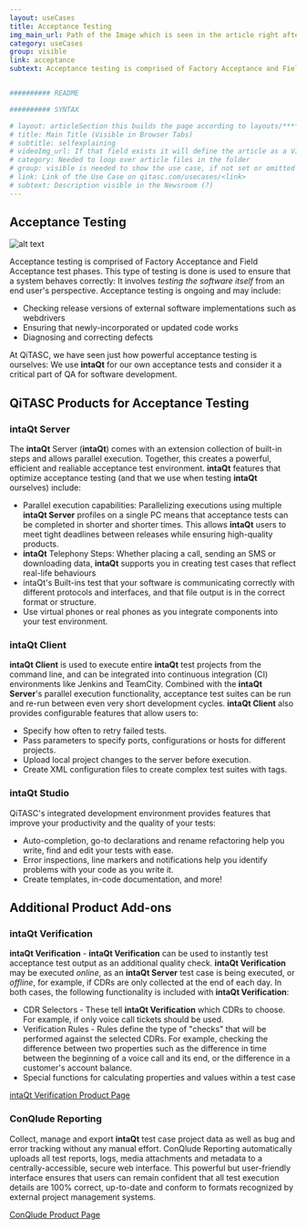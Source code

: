 ```yaml
---
layout: useCases
title: Acceptance Testing
img_main_url: Path of the Image which is seen in the article right after the Title and subtext
category: useCases
group: visible
link: acceptance
subtext: Acceptance testing is comprised of Factory Acceptance and Field Acceptance test phases. This type of testing is done is used to ensure that a system behaves correctly, and involves testing the software itself from an end user's perspective.


########## README

########## SYNTAX

# layout: articleSection this builds the page according to layouts/*********.html
# title: Main Title (Visible in Browser Tabs)
# subtitle: selfexplaining
# videoImg_url: If that field exists it will define the article as a Video and takes the image as a preview in the newsroom
# category: Needed to loop over article files in the folder
# group: visible is needed to show the use case, if not set or omitted it will not appear
# link: Link of the Use Case on qitasc.com/usecases/<link>
# subtext: Description visible in the Newsroom (?)
---
```

## Acceptance Testing <a name="acceptance"></a>
![alt text](../NewWebsite/AcceptanceTesting.png)

Acceptance testing is comprised of Factory Acceptance and Field Acceptance test phases. This type of testing is done is used to ensure that a system behaves correctly: It involves *testing the software itself* from an end user's perspective. Acceptance testing is ongoing and may include:
* Checking release versions of external software implementations such as webdrivers
* Ensuring that newly-incorporated or updated code works
* Diagnosing and correcting defects

At QiTASC, we have seen just how powerful acceptance testing is ourselves: We use **intaQt** for our own acceptance tests and consider it a critical part of QA for software development.

## QiTASC Products for Acceptance Testing <a name="products"></a>


### intaQt Server
The **intaQt** Server (**intaQt**) comes with an extension collection of built-in steps and allows parallel execution. Together, this creates a powerful, efficient and realiable acceptance test environment. **intaQt** features that optimize acceptance testing (and that we use when testing **intaQt** ourselves) include:

* Parallel execution capabilities: Parallelizing executions using multiple **intaQt Server** profiles on a single PC means that acceptance tests can be completed in shorter and shorter times. This allows **intaQt** users to meet tight deadlines between releases while ensuring high-quality products.
* **intaQt** Telephony Steps: Whether placing a call, sending an SMS or downloading data, **intaQt** supports you in creating test cases that reflect real-life behaviours
* intaQt's Built-ins test that your software is communicating correctly with different protocols and interfaces, and that file output is in the correct format or structure.
* Use virtual phones or real phones as you integrate components into your test environment.

### intaQt Client
**intaQt Client** is used to execute entire **intaQt** test projects from the command line, and can be integrated into continuous integration (CI) environments like Jenkins and TeamCity. Combined with the **intaQt Server**'s parallel execution functionality, acceptance test suites can be run and re-run between even very short development cycles. **intaQt Client** also provides configurable features that allow users to:
* Specify how often to retry failed tests.
* Pass parameters to specify ports, configurations or hosts for different projects.
* Upload local project changes to the server before execution.
* Create XML configuration files to create complex test suites with tags.

### intaQt Studio
QiTASC's integrated development environment provides features that improve your productivity and the quality of your tests:
* Auto-completion, go-to declarations and rename refactoring help you write, find and edit your tests with ease.
* Error inspections, line markers and notifications help you identify problems with your code as you write it.
* Create templates, in-code documentation, and more!


## Additional Product Add-ons

### intaQt Verification
**intaQt Verification** - **intaQt Verification** can be used to instantly test acceptance test output as an additional quality check. **intaQt Verification** may be executed *online*, as an **intaQt Server** test case is being executed, or *offline*, for example, if CDRs are only collected at the end of each day. In both cases, the following functionality is included with **intaQt Verification**:

* CDR Selectors - These tell **intaQt Verification** which CDRs to choose. For example, if only voice call tickets should be used.
* Verification Rules - Rules define the type of "checks" that will be performed against the selected CDRs. For example, checking the difference between two properties such as the difference in time between the beginning of a voice call and its end, or the difference in a customer's account balance.
* Special functions for calculating properties and values within a test case

[intaQt Verification Product Page](linkNotYetExisting.html)

### ConQlude Reporting
Collect, manage and export **intaQt** test case project data as well as bug and error tracking without any manual effort. ConQlude Reporting automatically uploads all test reports, logs, media attachments and metadata to a centrally-accessible, secure web interface. This powerful but user-friendly interface ensures that users can remain confident that all test execution details are 100% correct, up-to-date and conform to formats recognized by external project management systems.

[ConQlude Product Page](linkNotYetExisting.html)
